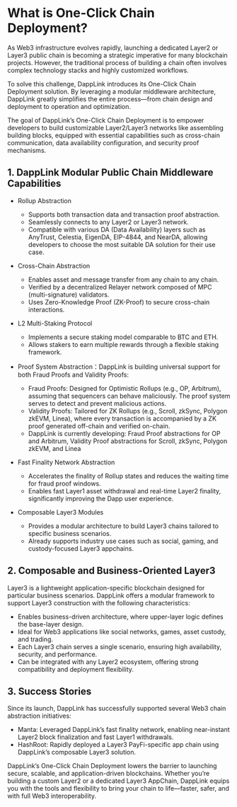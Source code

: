 # What is One-Click Chain Deployment?

As Web3 infrastructure evolves rapidly, launching a dedicated Layer2 or Layer3 public chain is becoming a strategic imperative for many blockchain projects. However, the traditional process of building a chain often involves complex technology stacks and highly customized workflows.

To solve this challenge, DappLink introduces its One-Click Chain Deployment solution. By leveraging a modular middleware architecture, DappLink greatly simplifies the entire process—from chain design and deployment to operation and optimization.

The goal of DappLink’s One-Click Chain Deployment is to empower developers to build customizable Layer2/Layer3 networks like assembling building blocks, equipped with essential capabilities such as cross-chain communication, data availability configuration, and security proof mechanisms.


## 1. DappLink Modular Public Chain Middleware Capabilities

- Rollup Abstraction
  - Supports both transaction data and transaction proof abstraction.
  - Seamlessly connects to any Layer2 or Layer3 network.
  - Compatible with various DA (Data Availability) layers such as AnyTrust, Celestia, EigenDA, EIP-4844, and NearDA, allowing developers to choose the most suitable DA solution for their use case.

- Cross-Chain Abstraction
  - Enables asset and message transfer from any chain to any chain.
  - Verified by a decentralized Relayer network composed of MPC (multi-signature) validators.
  - Uses Zero-Knowledge Proof (ZK-Proof) to secure cross-chain interactions.

- L2 Multi-Staking Protocol
  - Implements a secure staking model comparable to BTC and ETH.
  - Allows stakers to earn multiple rewards through a flexible staking framework.

- Proof System Abstraction：DappLink is building universal support for both Fraud Proofs and Validity Proofs:
  - Fraud Proofs: Designed for Optimistic Rollups (e.g., OP, Arbitrum), assuming that sequencers can behave maliciously. The proof system serves to detect and prevent malicious actions.
  - Validity Proofs: Tailored for ZK Rollups (e.g., Scroll, zkSync, Polygon zkEVM, Linea), where every transaction is accompanied by a ZK proof generated off-chain and verified on-chain.
  - DappLink is currently developing: Fraud Proof abstractions for OP and Arbitrum, Validity Proof abstractions for Scroll, zkSync, Polygon zkEVM, and Linea

- Fast Finality Network Abstraction
  - Accelerates the finality of Rollup states and reduces the waiting time for fraud proof windows.
  - Enables fast Layer1 asset withdrawal and real-time Layer2 finality, significantly improving the Dapp user experience.

- Composable Layer3 Modules
  - Provides a modular architecture to build Layer3 chains tailored to specific business scenarios.
  - Already supports industry use cases such as social, gaming, and custody-focused Layer3 appchains.


## 2. Composable and Business-Oriented Layer3

Layer3 is a lightweight application-specific blockchain designed for particular business scenarios. DappLink offers a modular framework to support Layer3 construction with the following characteristics:

  - Enables business-driven architecture, where upper-layer logic defines the base-layer design.
  - Ideal for Web3 applications like social networks, games, asset custody, and trading.
  - Each Layer3 chain serves a single scenario, ensuring high availability, security, and performance.
  - Can be integrated with any Layer2 ecosystem, offering strong compatibility and deployment flexibility.

## 3. Success Stories

Since its launch, DappLink has successfully supported several Web3 chain abstraction initiatives:
- Manta: Leveraged DappLink’s fast finality network, enabling near-instant Layer2 block finalization and fast Layer1 withdrawals.
- HashRoot: Rapidly deployed a Layer3 PayFi-specific app chain using DappLink’s composable Layer3 solution.

DappLink’s One-Click Chain Deployment lowers the barrier to launching secure, scalable, and application-driven blockchains. Whether you’re building a custom Layer2 or a dedicated Layer3 AppChain, DappLink equips you with the tools and flexibility to bring your chain to life—faster, safer, and with full Web3 interoperability.
